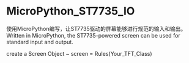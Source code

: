 # MicroPython_ST7735_IO

使用MicroPython编写，让ST7735驱动的屏幕能够进行规范的输入和输出。
Written in MicroPython, the ST7735-powered screen can be used for standard input and output.

create a Screen Object
~ screen = Rules(Your_TFT_Class)
